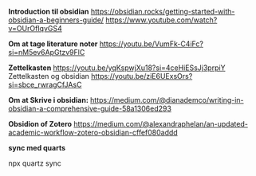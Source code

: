 
**Introduction  til obsidian**
https://obsidian.rocks/getting-started-with-obsidian-a-beginners-guide/
https://www.youtube.com/watch?v=OUrOfIqvGS4

**Om at tage literature noter**
https://youtu.be/VumFk-C4iFc?si=nM5ev6ApGtzv9FlC

**Zettelkasten**
https://youtu.be/yqKspwjXu18?si=4ceHiESsJj3prpiY
Zettelkasten og obsidian
https://youtu.be/ziE6UExsOrs?si=sbce_rwragCfJAsC

**Om at Skrive i obsidian:**
https://medium.com/@dianademco/writing-in-obsidian-a-comprehensive-guide-58a1306ed293

**Obsidion of Zotero**
https://medium.com/@alexandraphelan/an-updated-academic-workflow-zotero-obsidian-cffef080addd


**sync med quarts**

npx quartz sync